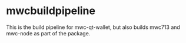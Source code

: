 # mwcbuildpipeline

This is the build pipeline for mwc-qt-wallet, but also builds mwc713 and mwc-node as part of the package.
